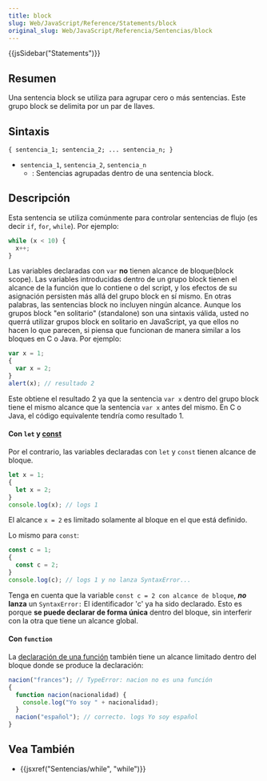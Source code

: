 ```yaml
---
title: block
slug: Web/JavaScript/Reference/Statements/block
original_slug: Web/JavaScript/Referencia/Sentencias/block
---
```


{{jsSidebar("Statements")}}

## Resumen

Una sentencia block se utiliza para agrupar cero o más sentencias. Este grupo block se delimita por un par de llaves.

## Sintaxis

```
{ sentencia_1; sentencia_2; ... sentencia_n; }
```

- `sentencia_1`, `sentencia_2`, `sentencia_n`
  - : Sentencias agrupadas dentro de una sentencia block.

## Descripción

Esta sentencia se utiliza comúnmente para controlar sentencias de flujo (es decir `if`, `for`, `while`). Por ejemplo:

```js
while (x < 10) {
  x++;
}
```

Las variables declaradas con `var` **no** tienen alcance de bloque(block scope). Las variables introducidas dentro de un grupo block tienen el alcance de la función que lo contiene o del script, y los efectos de su asignación persisten más allá del grupo block en sí mismo. En otras palabras, las sentencias block no incluyen ningún alcance. Aunque los grupos block "en solitario" (standalone) son una sintaxis válida, usted no querrá utilizar grupos block en solitario en JavaScript, ya que ellos no hacen lo que parecen, si piensa que funcionan de manera similar a los bloques en C o Java. Por ejemplo:

```js
var x = 1;
{
  var x = 2;
}
alert(x); // resultado 2
```

Este obtiene el resultado 2 ya que la sentencia `var x` dentro del grupo block tiene el mismo alcance que la sentencia `var x` antes del mismo. En C o Java, el código equivalente tendría como resultado 1.

#### Con `let` y [const](/es/docs/Web/JavaScript/Referencia/Sentencias/const)

Por el contrario, las variables declaradas con `let` y `const` tienen alcance de bloque.

```js
let x = 1;
{
  let x = 2;
}
console.log(x); // logs 1
```

El alcance `x = 2` es limitado solamente al bloque en el que está definido.

Lo mismo para `const`:

```js
const c = 1;
{
  const c = 2;
}
console.log(c); // logs 1 y no lanza SyntaxError...
```

Tenga en cuenta que la variable `const c = 2 con alcance de bloque`, **_no_ lanza** un `SyntaxError:` El identificador 'c' ya ha sido declarado. Esto es porque **se puede declarar de forma única** dentro del bloque, sin interferir con la otra que tiene un alcance global.

#### Con `function`

La [declaración de una función](/es/docs/Web/JavaScript/Reference/Statements/function) también tiene un alcance limitado dentro del bloque donde se produce la declaración:

```js
nacion("frances"); // TypeError: nacion no es una función
{
  function nacion(nacionalidad) {
    console.log("Yo soy " + nacionalidad);
  }
  nacion("español"); // correcto. logs Yo soy español
}
```

## Vea También

- {{jsxref("Sentencias/while", "while")}}
